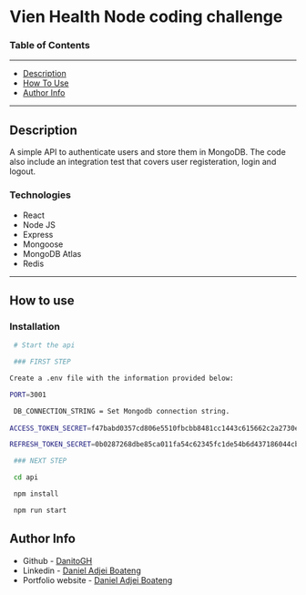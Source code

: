 # Vien Health Node coding challenge

<!-- ### `yarn start` -->
### Table of Contents
---
- [Description](#description)
- [How To Use](#how-to-use)
- [Author Info](#author-info)
---

## Description
 A simple API to authenticate users and store them in MongoDB. The code also include an integration test that covers user registeration, login and logout.

### Technologies
- React
- Node JS
- Express
- Mongoose
- MongoDB Atlas
- Redis
---

## How to use

### Installation


```bash
 # Start the api

 ### FIRST STEP

Create a .env file with the information provided below:

PORT=3001

 DB_CONNECTION_STRING = Set Mongodb connection string. 
 
ACCESS_TOKEN_SECRET=f47babd0357cd806e5510fbcbb8481cc1443c615662c2a2730eb2f1609c22c3d

REFRESH_TOKEN_SECRET=0b0287268dbe85ca011fa54c62345fc1de54b6d437186044cb03eb961923ee0e

 ### NEXT STEP

 cd api

 npm install

 npm run start
````

## Author Info
- Github - [DanitoGH](https://github.com/DanitoGH)
- Linkedin - [Daniel Adjei Boateng](https://www.linkedin.com/in/daniel-adjei-boateng-3a8054177/)
- Portfolio website - [Daniel Adjei Boateng](https://danielboateng.herokuapp.com/)
